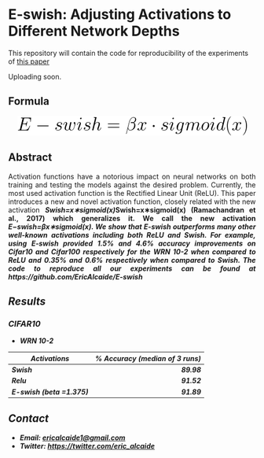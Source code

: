 # E-swish: Adjusting Activations to Different Network Depths
This repository will contain the code for reproducibility of the experiments of [this paper](https://arxiv.org/abs/1801.07145v1)

Uploading soon.

## Formula
<div style="text-align:center"><img src ="e_swish.PNG" /></div>

## Abstract

<p align="justify">
	Activation functions have a notorious impact on neural networks on both training and testing the models against the desired problem. Currently, the most used activation function is the Rectified Linear Unit (ReLU). This paper introduces a new and novel activation function, closely related with the new activation <i><b>Swish=x∗sigmoid(x)<b></i>Swish=x∗sigmoid(x)<b></i> (Ramachandran et al., 2017) which generalizes it. We call the new activation <i><b>E−swish=βx∗sigmoid(x). 
	We show that E-swish outperforms many other well-known activations including both ReLU and Swish. For example, using E-swish provided 1.5% and 4.6% accuracy improvements on Cifar10 and Cifar100 respectively for the WRN 10-2 when compared to ReLU and 0.35% and 0.6% respectively when compared to Swish. The code to reproduce all our experiments can be found at https://github.com/EricAlcaide/E-swish
</p>

## Results

### CIFAR10

* **WRN 10-2**

| Activations         		| % Accuracy (median of 3 runs) |
| -------------    			| -------------:|
| Swish            			| 89.98         |
| Relu             			| 91.52         |
| **E-swish (beta =1.375)** | **91.89**     |


## Contact

* **Email:** ericalcaide1@gmail.com
* **Twitter:** https://twitter.com/eric_alcaide
